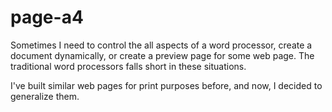# page-a4

Sometimes I need to control the all aspects of a word processor, create a document dynamically, or create a preview page for some web page. The traditional word processors falls short in these situations.

I've built similar web pages for print purposes before, and now, I decided to generalize them.